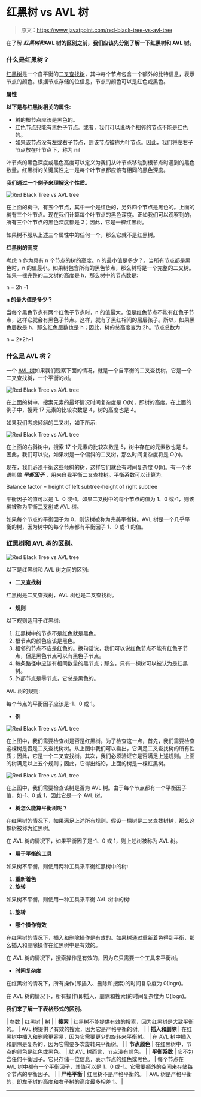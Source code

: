 # 红黑树 vs AVL 树

> 原文：<https://www.javatpoint.com/red-black-tree-vs-avl-tree>

在了解 ***红黑树和*AVL 树的区别之前，我们应该先分别了解一下红黑树和 AVL 树。**

### 什么是红黑树？

[红黑树](https://www.javatpoint.com/red-black-tree)是一个自平衡的[二叉查找树](https://www.javatpoint.com/binary-search-tree)，其中每个节点包含一个额外的比特信息，表示节点的颜色。根据节点存储的位信息，节点的颜色可以是红色或黑色。

**属性**

**以下是与红黑树相关的属性:**

*   树的根节点应该是黑色的。
*   红色节点只能有黑色子节点。或者，我们可以说两个相邻的节点不能是红色的。
*   如果该节点没有左或右子节点，则该节点被称为叶节点。因此，我们将左右子节点放在叶节点下，称为 **nil**

叶节点的黑色深度或黑色高度可以定义为我们从叶节点移动到根节点时遇到的黑色数量。红黑树的关键属性之一是每个叶节点都应该有相同的黑色深度。

**我们通过一个例子来理解这个性质。**

![Red Black Tree vs AVL tree](img/5ba1b340cd4d74111a4bc066771f9cd6.png)

在上面的树中，有五个节点，其中一个是红色的，另外四个节点是黑色的。上面的树有三个叶节点。现在我们计算每个叶节点的黑色深度。正如我们可以观察到的，所有三个叶节点的黑色深度都是 2；因此，它是一棵红黑树。

如果树不服从上述三个属性中的任何一个，那么它就不是红黑树。

**红黑树的高度**

考虑 h 作为具有 n 个节点的树的高度。n 的最小值是多少？。当所有节点都是黑色时，n 的值最小。如果树包含所有的黑色节点，那么树将是一个完整的二叉树。如果一棵完整的二叉树的高度是 h，那么树中的节点数是:

n = 2h -1

**n 的最大值是多少？**

当每个黑色节点有两个红色子节点时，n 的值最大，但是红色节点不能有红色子节点，这样它就会有黑色子节点。这样，就有了黑红相间的层层孩子。所以，如果黑色层数是 h，那么红色层数也是 h；因此，树的总高度变为 2h。节点总数为:

n = 2*2h-1

### 什么是 AVL 树？

一个 [AVL 树](https://www.javatpoint.com/avl-tree)如果我们观察下面的情况，就是一个自平衡的二叉查找树，它是一个二叉查找树，一个平衡的树。

![Red Black Tree vs AVL tree](img/01db2c9448d6539440e7cf4e95517ba1.png)

在上面的树中，搜索元素的最坏情况时间复杂度是 O(h)，即树的高度。在上面的例子中，搜索 17 元素的比较次数是 4，树的高度也是 4。

如果我们考虑倾斜的二叉树，如下所示:

![Red Black Tree vs AVL tree](img/b2b66a75b06c47c75db6759938240c91.png)

在上面的右斜树中，搜索 17 个元素的比较次数是 5，树中存在的元素数也是 5。因此，我们可以说，如果树是一个偏斜的二叉树，那么时间复杂度将是 O(n)。

现在，我们必须平衡这些倾斜的树，这样它们就会有时间复杂度 O(h)。有一个术语叫做 ***平衡因子*** ，用来自我平衡二叉查找树。平衡系数可以计算为:

Balance factor = height of left subtree-height of right subtree

平衡因子的值可以是 1、0 或-1。如果二叉树中的每个节点的值为 1、0 或-1，则该树被称为平衡[二叉树](https://www.javatpoint.com/binary-tree)或 AVL 树。

如果每个节点的平衡因子为 0，则该树被称为完美平衡树。AVL 树是一个几乎平衡的树，因为树中的每个节点都有平衡因子 1、0 或-1 的值。

### 红黑树和 AVL 树的区别。

![Red Black Tree vs AVL tree](img/84fa8502965908becd2a7683c68b32be.png)

以下是红黑树和 AVL 树之间的区别:

*   **二叉查找树**

红黑树是二叉查找树，AVL 树也是二叉查找树。

*   **规则**

以下规则适用于红黑树:

1.  红黑树中的节点不是红色就是黑色。
2.  根节点的颜色应该是黑色。
3.  相邻的节点不应是红色的。换句话说，我们可以说红色节点不能有红色子节点，但是黑色节点可以有黑色子节点。
4.  每条路径中应该有相同数量的黑节点；那么，只有一棵树可以被认为是红黑树。
5.  外部节点是零节点，它总是黑色的。

AVL 树的规则:

每个节点的平衡因子应该是-1、0 或 1。

*   **例**

![Red Black Tree vs AVL tree](img/4b6bf737c46e177041e346d5ede86460.png)

在上图中，我们需要检查树是否是红黑树。为了检查这一点，首先，我们需要检查这棵树是否是二叉查找树树。从上图中我们可以看出，它满足二叉查找树的所有性质；因此，它是一个二叉查找树。其次，我们必须验证它是否满足上述规则。上面的树满足以上五个规则；因此，它得出结论，上面的树是一棵红黑树。

![Red Black Tree vs AVL tree](img/33b520ed948e90d2c56f43df3e190010.png)

在上图中，我们需要检查该树是否为 AVL 树。由于每个节点都有一个平衡因子值，如-1、0 或 1，因此它是一个 AVL 树。

*   **树怎么能算平衡树呢？**

在红黑树的情况下，如果满足上述所有规则，假设一棵树是二叉查找树树，那么这棵树被称为红黑树。

在 AVL 树的情况下，如果平衡因子是-1、0 或 1，则上述树被称为 AVL 树。

*   **用于平衡的工具**

如果树不平衡，则使用两种工具来平衡红黑树中的树:

1.  **重新着色**
2.  **旋转**

如果树不平衡，则使用一种工具来平衡 AVL 树中的树:

1.  **旋转**

*   **哪个操作有效**

在红黑树的情况下，插入和删除操作是有效的。如果树通过重新着色得到平衡，那么插入和删除操作在红黑树中是有效的。

在 AVL 树的情况下，搜索操作是有效的，因为它只需要一个工具来平衡树。

*   **时间复杂度**

在红黑树的情况下，所有操作(即插入、删除和搜索)的时间复杂度为 0(logn)。

在 AVL 树的情况下，所有操作(即插入、删除和搜索)的时间复杂度为 O(logn)。

**我们来了解一下表格形式的区别。**

| 参数 | 红黑树 | 树 |
| **搜索** | 红黑树不能提供有效的搜索，因为红黑树是大致平衡的。 | AVL 树提供了有效的搜索，因为它是严格平衡的树。 |
| **插入和删除** | 在红黑树中插入和删除更容易，因为它需要更少的旋转来平衡树。 | 在 AVL 树中插入和删除是复杂的，因为它需要多次旋转来平衡树。 |
| **节点颜色** | 在红黑树中，节点的颜色是红色或黑色。 | 就 AVL 树而言，节点没有颜色。 |
| **平衡系数** | 它不包含任何平衡因子。它只存储一位信息，表示节点的红色或黑色。 | 每个节点在 AVL 树中都有一个平衡因子，其值可以是 1、0 或-1。它需要额外的空间来存储每个节点的平衡因子。 |
| **严格平衡** | 红黑树不是严格平衡的。 | AVL 树是严格平衡的，即左子树的高度和右子树的高度最多相差 1。 |

* * *